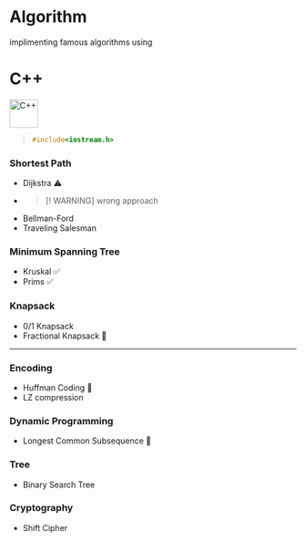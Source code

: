 # Algorithm

implimenting famous algorithms using 

# C++

<div align="left">
<img src="https://cdn.jsdelivr.net/gh/devicons/devicon@latest/icons/cplusplus/cplusplus-original.svg" height="50px" alt="C++" />
          
</div>



> ``` c++
> #include<iostream.h>
> ```


### Shortest Path
  - Dijkstra :warning:
  - > [! WARNING] 
    > wrong approach 
  - Bellman-Ford
  - Traveling Salesman

### Minimum Spanning Tree
  - Kruskal :white_check_mark:
  - Prims   :white_check_mark:

### Knapsack
  - 0/1 Knapsack
  - Fractional Knapsack  :construction:
---
### Encoding 
  - Huffman Coding :construction:
  - LZ compression 

### Dynamic Programming
  - Longest Common Subsequence :construction:



### Tree
  - Binary Search Tree


### Cryptography 
  - Shift Cipher










<!--


___
- Binary Tree
- Tree Travarsal
- Expression Tree
- Insert / Delete in Binary Search Tree
- Duplicate Data Removal 
- Kruskal 
- Prims 
- Dijkstra
___
-->
